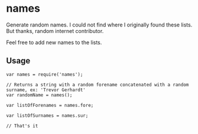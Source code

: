 # names

  Generate random names. I could not find where I originally found these lists. But thanks, random internet contributor. 
  
  Feel free to add new names to the lists.
  
## Usage

    var names = require('names');
    
    // Returns a string with a random forename concatenated with a random surname, ex: 'Trevor Gerhardt'
    var randomName = names();
    
    var listOfForenames = names.fore;
    
    var listOfSurnames = names.sur;
    
    // That's it

